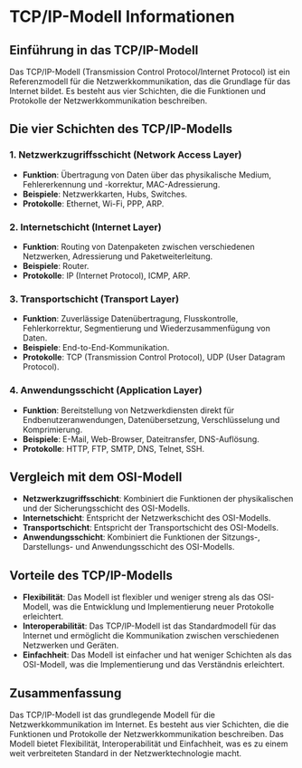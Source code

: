 # TCP/IP-Modell Informationen

## Einführung in das TCP/IP-Modell

Das TCP/IP-Modell (Transmission Control Protocol/Internet Protocol) ist ein Referenzmodell für die Netzwerkkommunikation, das die Grundlage für das Internet bildet. Es besteht aus vier Schichten, die die Funktionen und Protokolle der Netzwerkkommunikation beschreiben.

## Die vier Schichten des TCP/IP-Modells

### 1. Netzwerkzugriffsschicht (Network Access Layer)
- **Funktion**: Übertragung von Daten über das physikalische Medium, Fehlererkennung und -korrektur, MAC-Adressierung.
- **Beispiele**: Netzwerkkarten, Hubs, Switches.
- **Protokolle**: Ethernet, Wi-Fi, PPP, ARP.

### 2. Internetschicht (Internet Layer)
- **Funktion**: Routing von Datenpaketen zwischen verschiedenen Netzwerken, Adressierung und Paketweiterleitung.
- **Beispiele**: Router.
- **Protokolle**: IP (Internet Protocol), ICMP, ARP.

### 3. Transportschicht (Transport Layer)
- **Funktion**: Zuverlässige Datenübertragung, Flusskontrolle, Fehlerkorrektur, Segmentierung und Wiederzusammenfügung von Daten.
- **Beispiele**: End-to-End-Kommunikation.
- **Protokolle**: TCP (Transmission Control Protocol), UDP (User Datagram Protocol).

### 4. Anwendungsschicht (Application Layer)
- **Funktion**: Bereitstellung von Netzwerkdiensten direkt für Endbenutzeranwendungen, Datenübersetzung, Verschlüsselung und Komprimierung.
- **Beispiele**: E-Mail, Web-Browser, Dateitransfer, DNS-Auflösung.
- **Protokolle**: HTTP, FTP, SMTP, DNS, Telnet, SSH.

## Vergleich mit dem OSI-Modell
- **Netzwerkzugriffsschicht**: Kombiniert die Funktionen der physikalischen und der Sicherungsschicht des OSI-Modells.
- **Internetschicht**: Entspricht der Netzwerkschicht des OSI-Modells.
- **Transportschicht**: Entspricht der Transportschicht des OSI-Modells.
- **Anwendungsschicht**: Kombiniert die Funktionen der Sitzungs-, Darstellungs- und Anwendungsschicht des OSI-Modells.

## Vorteile des TCP/IP-Modells
- **Flexibilität**: Das Modell ist flexibler und weniger streng als das OSI-Modell, was die Entwicklung und Implementierung neuer Protokolle erleichtert.
- **Interoperabilität**: Das TCP/IP-Modell ist das Standardmodell für das Internet und ermöglicht die Kommunikation zwischen verschiedenen Netzwerken und Geräten.
- **Einfachheit**: Das Modell ist einfacher und hat weniger Schichten als das OSI-Modell, was die Implementierung und das Verständnis erleichtert.

## Zusammenfassung
Das TCP/IP-Modell ist das grundlegende Modell für die Netzwerkkommunikation im Internet. Es besteht aus vier Schichten, die die Funktionen und Protokolle der Netzwerkkommunikation beschreiben. Das Modell bietet Flexibilität, Interoperabilität und Einfachheit, was es zu einem weit verbreiteten Standard in der Netzwerktechnologie macht.